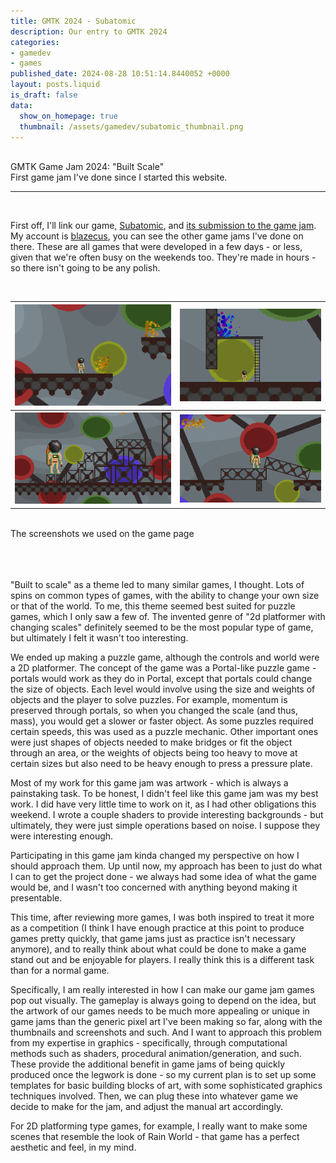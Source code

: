 ```yaml
---
title: GMTK 2024 - Subatomic
description: Our entry to GMTK 2024
categories:
- gamedev
- games
published_date: 2024-08-28 10:51:14.8440052 +0000
layout: posts.liquid
is_draft: false
data:
  show_on_homepage: true
  thumbnail: /assets/gamedev/subatomic_thumbnail.png
---
```

<div class = "blog-post">
<br>
<div class = "title">
GMTK Game Jam 2024: "Built Scale"
</div>

<div class = "page-summary">
First game jam I've done since I started this website. 
</div>
<hr>
<br>


First off, I'll link our game, <a href = "https://wavefriend.itch.io/subatomic">Subatomic</a>, and <a href = "https://itch.io/jam/gmtk-2024/rate/2901742">its submission to the game jam</a>. My account is <a href = "https://itch.io/profile/blazecus">blazecus</a>, you can see the other game jams I've done on there. These are all games that were developed in a few days - or less, given that we're often busy on the weekends too. They're made in hours - so there isn't going to be any polish. 

<div class = "bg-div">
<br>
<table class = "image-table">
<tr>
<th><img src="/assets/gamedev/sub2.png"></th>
<th><img src="/assets/gamedev/sub4.png"></th>
</tr>
<tr>
<th><img src="/assets/gamedev/sub1.png"></th>
<th><img src="/assets/gamedev/sub3.png"></th>
</tr>
</table>
<br>
The screenshots we used on the game page

<br>
<br>
</div>
<br>
<br>

"Built to scale" as a theme led to many similar games, I thought. Lots of spins on common types of games, with the ability to change your own size or that of the world. To me, this theme seemed best suited for puzzle games, which I only saw a few of. The invented genre of "2d platformer with changing scales" definitely seemed to be the most popular type of game, but ultimately I felt it wasn't too interesting.

We ended up making a puzzle game, although the controls and world were a 2D platformer. The concept of the game was a Portal-like puzzle game - portals would work as they do in Portal, except that portals could change the size of objects. Each level would involve using the size and weights of objects and the player to solve puzzles. For example, momentum is preserved through portals, so when you changed the scale (and thus, mass), you would get a slower or faster object. As some puzzles required certain speeds, this was used as a puzzle mechanic. Other important ones were just shapes of objects needed to make bridges or fit the object through an area, or the weights of objects being too heavy to move at certain sizes but also need to be heavy enough to press a pressure plate. 

Most of my work for this game jam was artwork - which is always a painstaking task. To be honest, I didn't feel like this game jam was my best work. I did have very little time to work on it, as I had other obligations this weekend. I wrote a couple shaders to provide interesting backgrounds - but ultimately, they were just simple operations based on noise. I suppose they were interesting enough. 

Participating in this game jam kinda changed my perspective on how I should approach them. Up until now, my approach has been to just do what I can to get the project done - we always had some idea of what the game would be, and I wasn't too concerned with anything beyond making it presentable. 

This time, after reviewing more games, I was both inspired to treat it more as a competition (I think I have enough practice at this point to produce games pretty quickly, that game jams just as practice isn't necessary anymore), and to really think about what could be done to make a game stand out and be enjoyable for players. I really think this is a different task than for a normal game. 

Specifically, I am really interested in how I can make our game jam games pop out visually. The gameplay is always going to depend on the idea, but the artwork of our games needs to be much more appealing or unique in game jams than the generic pixel art I've been making so far, along with the thumbnails and screenshots and such. And I want to approach this problem from my expertise in graphics - specifically, through computational methods such as shaders, procedural animation/generation, and such. These provide the additional benefit in game jams of being quickly produced once the legwork is done - so my current plan is to set up some templates for basic building blocks of art, with some sophisticated graphics techniques involved. Then, we can plug these into whatever game we decide to make for the jam, and adjust the manual art accordingly.

For 2D platforming type games, for example, I really want to make some scenes that resemble the look of Rain World - that game has a perfect aesthetic and feel, in my mind. 
</div>